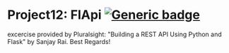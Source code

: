 # Project12: FlApi [![Generic badge](https://img.shields.io/badge/Learn-Python.Flask-blue.svg)](https://www.pluralsight.com/courses/python-flask-rest-api)

excercise provided by Pluralsight:
"Building a REST API Using Python and Flask"
by Sanjay Rai.
Best Regards!
